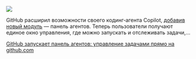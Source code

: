 <!--2025-08-22 14:37:15-->
<div class="yb">
  <div class="rss habr"><img src="https://habrastorage.org/getpro/habr/upload_files/1e1/eb8/c95/1e1eb8c952b59d657e3b0cabe1cde778.png" /><p>GitHub расширил возможности своего кодинг‑агента Copilot, <a href="https://github.blog/news-insights/product-news/agents-panel-launch-copilot-coding-agent-tasks-anywhere-on-github/" rel="noopener noreferrer nofollow">добавив новый модуль</a>&nbsp;— панель агентов. Теперь пользователи получают единое окно управления, где можно запускать и отслеживать задачи,... <p class="titl"><a href="https://habr.com/ru/companies/bothub/news/939896/?utm_source=habrahabr&utm_medium=rss&utm_campaign=939896">GitHub запускает панель агентов: управление задачами прямо на github.com</a></p></div>
</div>
